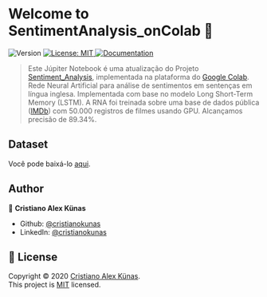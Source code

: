 <h1 align="">Welcome to SentimentAnalysis_onColab 👋</h1>
<p>
  <img alt="Version" src="https://img.shields.io/badge/Version-1.0-blue" />
  <a href="https://github.com/cristianokunas/Sentiment_Analysis/blob/master/LICENSE" target="_blank">
    <img alt="License: MIT" src="https://img.shields.io/badge/Licence-MIT-yellow" />
  </a>
  <a href="#">
    <img alt="Documentation" src="https://img.shields.io/badge/NVIDIA-Tesla%20P4-76B900?logo=nvidia&logoColor=white"/>
  </a>
</p>

> Este Júpiter Notebook é uma atualização do Projeto [Sentiment_Analysis](https://github.com/cristianokunas/Sentiment_Analysis), implementada na plataforma do [Google Colab](https://colab.research.google.com/).<br>
> Rede Neural Artificial para análise de sentimentos em sentenças em língua inglesa. Implementada com base no modelo Long Short-Term Memory (LSTM). A RNA foi treinada sobre uma base de dados pública ([IMDb](http://ai.stanford.edu/~amaas/data/sentiment/index.html)) com 50.000 registros de filmes usando GPU. Alcançamos precisão de 89.34%.

## Dataset

Você pode baixá-lo [aqui](https://drive.google.com/file/d/1Ul2Fz6wSZUD1aMyP-M716wfjkyBqBNLF/view?usp=sharing). <br />

## Author

👤 **Cristiano Alex Künas**

* Github: [@cristianokunas](https://github.com/cristianokunas)
* LinkedIn: [@cristianokunas](https://linkedin.com/in/cristianokunas)

## 📝 License

Copyright © 2020 [Cristiano Alex Künas](https://github.com/cristianokunas).<br />
This project is [MIT](https://github.com/cristianokunas/SentimentAnalysis_onColab/blob/main/LICENSE) licensed.
